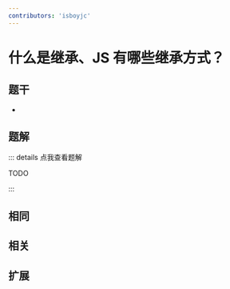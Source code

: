 ```yaml
---
contributors: 'isboyjc'
---
```


# 什么是继承、JS 有哪些继承方式？


## 题干

- 



## 题解

::: details 点我查看题解

  TODO

:::



## 相同


## 相关


## 扩展

